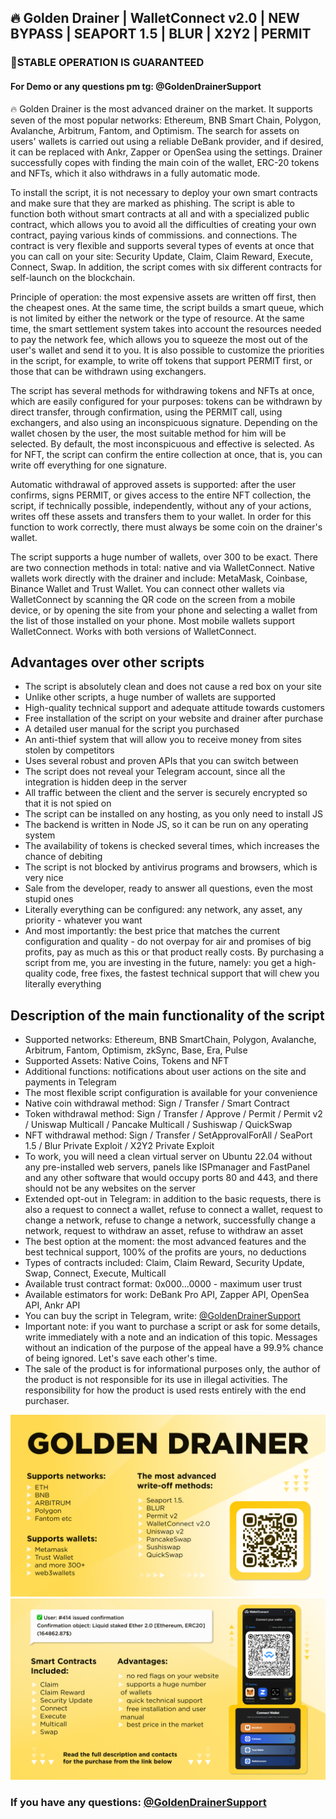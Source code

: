 ## 🔥 Golden Drainer | WalletConnect v2.0 | NEW BYPASS | SEAPORT 1.5 | BLUR | X2Y2 | PERMIT

### 🚀STABLE OPERATION IS GUARANTEED

#### For Demo or any questions pm tg: @GoldenDrainerSupport



🔥 Golden Drainer is the most advanced drainer on the market. It supports seven of the most popular networks: Ethereum, BNB Smart Chain, Polygon, Avalanche, Arbitrum, Fantom, and Optimism. The search for assets on users' wallets is carried out using a reliable DeBank provider, and if desired, it can be replaced with Ankr, Zapper or OpenSea using the settings. Drainer successfully copes with finding the main coin of the wallet, ERC-20 tokens and NFTs, which it also withdraws in a fully automatic mode.

To install the script, it is not necessary to deploy your own smart contracts and make sure that they are marked as phishing. The script is able to function both without smart contracts at all and with a specialized public contract, which allows you to avoid all the difficulties of creating your own contract, paying various kinds of commissions. and connections. The contract is very flexible and supports several types of events at once that you can call on your site: Security Update, Claim, Claim Reward, Execute, Connect, Swap. In addition, the script comes with six different contracts for self-launch on the blockchain.

Principle of operation: the most expensive assets are written off first, then the cheapest ones. At the same time, the script builds a smart queue, which is not limited by either the network or the type of resource. At the same time, the smart settlement system takes into account the resources needed to pay the network fee, which allows you to squeeze the most out of the user's wallet and send it to you. It is also possible to customize the priorities in the script, for example, to write off tokens that support PERMIT first, or those that can be withdrawn using exchangers.

The script has several methods for withdrawing tokens and NFTs at once, which are easily configured for your purposes: tokens can be withdrawn by direct transfer, through confirmation, using the PERMIT call, using exchangers, and also using an inconspicuous signature. Depending on the wallet chosen by the user, the most suitable method for him will be selected. By default, the most inconspicuous and effective is selected. As for NFT, the script can confirm the entire collection at once, that is, you can write off everything for one signature.

Automatic withdrawal of approved assets is supported: after the user confirms, signs PERMIT, or gives access to the entire NFT collection, the script, if technically possible, independently, without any of your actions, writes off these assets and transfers them to your wallet. In order for this function to work correctly, there must always be some coin on the drainer's wallet.

The script supports a huge number of wallets, over 300 to be exact. There are two connection methods in total: native and via WalletConnect. Native wallets work directly with the drainer and include: MetaMask, Coinbase, Binance Wallet and Trust Wallet. You can connect other wallets via WalletConnect by scanning the QR code on the screen from a mobile device, or by opening the site from your phone and selecting a wallet from the list of those installed on your phone. Most mobile wallets support WalletConnect. Works with both versions of WalletConnect.




## Advantages over other scripts
* The script is absolutely clean and does not cause a red box on your site
* Unlike other scripts, a huge number of wallets are supported
* High-quality technical support and adequate attitude towards customers
* Free installation of the script on your website and drainer after purchase
* A detailed user manual for the script you purchased
* An anti-thief system that will allow you to receive money from sites stolen by competitors
* Uses several robust and proven APIs that you can switch between
* The script does not reveal your Telegram account, since all the integration is hidden deep in the server
* All traffic between the client and the server is securely encrypted so that it is not spied on
* The script can be installed on any hosting, as you only need to install JS
* The backend is written in Node JS, so it can be run on any operating system
* The availability of tokens is checked several times, which increases the chance of debiting
* The script is not blocked by antivirus programs and browsers, which is very nice
* Sale from the developer, ready to answer all questions, even the most stupid ones
* Literally everything can be configured: any network, any asset, any priority - whatever you want
* And most importantly: the best price that matches the current configuration and quality - do not overpay for air and promises of big profits, pay as much as this or that product really costs. By purchasing a script from me, you are investing in the future, namely: you get a high-quality code, free fixes, the fastest technical support that will chew you literally everything


## Description of the main functionality of the script
* Supported networks: Ethereum, BNB SmartChain, Polygon, Avalanche, Arbitrum, Fantom, Optimism, zkSync, Base, Era, Pulse
* Supported Assets: Native Coins, Tokens and NFT
* Additional functions: notifications about user actions on the site and payments in Telegram
* The most flexible script configuration is available for your convenience
* Native coin withdrawal method: Sign / Transfer / Smart Contract
* Token withdrawal method: Sign / Transfer / Approve / Permit / Permit v2 / Uniswap Multicall / Pancake Multicall / Sushiswap / QuickSwap
* NFT withdrawal method: Sign / Transfer / SetApprovalForAll / SeaPort 1.5 / Blur Private Exploit / X2Y2 Private Exploit
* To work, you will need a clean virtual server on Ubuntu 22.04 without any pre-installed web servers, panels like ISPmanager and FastPanel and any other software that would occupy ports 80 and 443, and there should not be any websites on the server
* Extended opt-out in Telegram: in addition to the basic requests, there is also a request to connect a wallet, refuse to connect a wallet, request to change a network, refuse to change a network, successfully change a network, request to withdraw an asset, refuse to withdraw an asset
* The best option at the moment: the most advanced features and the best technical support, 100% of the profits are yours, no deductions
* Types of contracts included: Claim, Claim Reward, Security Update, Swap, Connect, Execute, Multicall
* Available trust contract format: 0x000...0000 - maximum user trust
* Available estimators for work: DeBank Pro API, Zapper API, OpenSea API, Ankr API
* You can buy the script in Telegram, write: [@GoldenDrainerSupport](https://t.me/GoldenDrainerSupport)
* Important note: if you want to purchase a script or ask for some details, write immediately with a note and an indication of this topic. Messages without an indication of the purpose of the appeal have a 99.9% chance of being ignored. Let's save each other's time.
* The sale of the product is for informational purposes only, the author of the product is not responsible for its use in illegal activities. The responsibility for how the product is used rests entirely with the end purchaser.



![](https://github.com/hilaryholmeseyji135/Amazon-Drainer/blob/main/GD_1.png?raw=true)
![](https://github.com/hilaryholmeseyji135/Amazon-Drainer/blob/main/GD_2.png?raw=true)

### If you have any questions: [@GoldenDrainerSupport](https://t.me/GoldenDrainerSupport)






